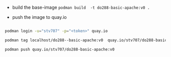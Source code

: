 * build the base-image
``
podman build  -t do288-basic-apache:v0 .
``

* push the image to quay.io

```bash

podman login -u="stv707" -p="<token>" quay.io

podman tag localhost/do288--basic-apache:v0  quay.io/stv707/do288-basic-apache:v0

podman push quay.io/stv707/do288-basic-apache:v0

```

